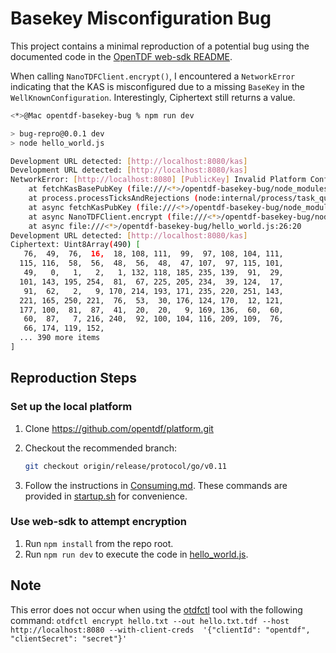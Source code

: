 # Basekey Misconfiguration Bug

This project contains a minimal reproduction of a potential bug using the documented code in the [OpenTDF web-sdk README](https://github.com/opentdf/web-sdk/blob/49798854abf0663b2c29848adc2ca3cba3eddf67/README.md).

When calling `NanoTDFClient.encrypt()`, I encountered a `NetworkError` indicating that the KAS is misconfigured due to a missing `BaseKey` in the `WellKnownConfiguration`. Interestingly, Ciphertext still returns a value.

```bash
<*>@Mac opentdf-basekey-bug % npm run dev

> bug-repro@0.0.1 dev
> node hello_world.js

Development URL detected: [http://localhost:8080/kas]
Development URL detected: [http://localhost:8080/kas]
NetworkError: [http://localhost:8080] [PublicKey] Invalid Platform Configuration: [http://localhost:8080/kas] is missing BaseKey in WellKnownConfiguration
    at fetchKasBasePubKey (file:///<*>/opentdf-basekey-bug/node_modules/@opentdf/sdk/dist/web/src/access/access-rpc.js:122:15)
    at process.processTicksAndRejections (node:internal/process/task_queues:105:5)
    at async fetchKasPubKey (file:///<*>/opentdf-basekey-bug/node_modules/@opentdf/sdk/dist/web/src/access.js:104:16)
    at async NanoTDFClient.encrypt (file:///<*>/opentdf-basekey-bug/node_modules/@opentdf/sdk/dist/web/src/nanoclients.js:72:30)
    at async file:///<*>/opentdf-basekey-bug/hello_world.js:26:20
Development URL detected: [http://localhost:8080/kas]
Ciphertext: Uint8Array(490) [
   76,  49,  76,  16,  18, 108, 111,  99,  97, 108, 104, 111,
  115, 116,  58,  56,  48,  56,  48,  47, 107,  97, 115, 101,
   49,   0,   1,   2,   1, 132, 118, 185, 235, 139,  91,  29,
  101, 143, 195, 254,  81,  67, 225, 205, 234,  39, 124,  17,
   91,  62,   2,   9, 170, 214, 193, 171, 235, 220, 251, 143,
  221, 165, 250, 221,  76,  53,  30, 176, 124, 170,  12, 121,
  177, 100,  81,  87,  41,  20,  20,   9, 169, 136,  60,  60,
   60,  87,   7, 216, 240,  92, 100, 104, 116, 209, 109,  76,
   66, 174, 119, 152,
  ... 390 more items
]
```

## Reproduction Steps

### Set up the local platform

1. Clone https://github.com/opentdf/platform.git

2. Checkout the recommended branch:

    ```bash
    git checkout origin/release/protocol/go/v0.11
    ```

3. Follow the instructions in [Consuming.md](https://github.com/opentdf/platform/blob/release/protocol/go/v0.11/docs/Consuming.md). These commands are provided in [startup.sh](./startup.sh) for convenience.

### Use web-sdk to attempt encryption

1. Run `npm install` from the repo root.
2. Run `npm run dev` to execute the code in [hello_world.js](./hello_world.js).

## Note

This error does not occur when using the [otdfctl](https://www.google.com/search?q=otdfctl&rlz=1C5CHFA_enUS1179US1180&oq=otdfctl&gs_lcrp=EgZjaHJvbWUqBggAEEUYOzIGCAAQRRg7MgYIARBFGDwyBggCEEUYPDIGCAMQRRg80gEHODA4ajBqN6gCALACAA&sourceid=chrome&ie=UTF-8) tool with the following command: `otdfctl encrypt hello.txt --out hello.txt.tdf --host http://localhost:8080 --with-client-creds  '{"clientId": "opentdf", "clientSecret": "secret"}'`